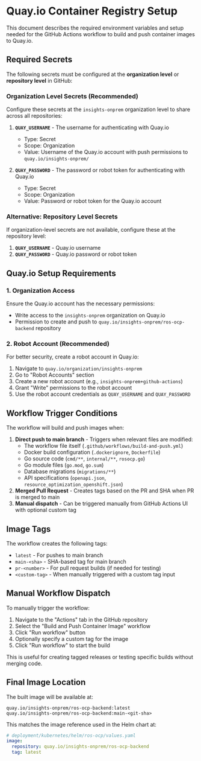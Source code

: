 # Quay.io Container Registry Setup

This document describes the required environment variables and setup needed for the GitHub Actions workflow to build and push container images to Quay.io.

## Required Secrets

The following secrets must be configured at the **organization level** or **repository level** in GitHub:

### Organization Level Secrets (Recommended)

Configure these secrets at the `insights-onprem` organization level to share across all repositories:

1. **`QUAY_USERNAME`** - The username for authenticating with Quay.io
   - Type: Secret
   - Scope: Organization
   - Value: Username of the Quay.io account with push permissions to `quay.io/insights-onprem/`

2. **`QUAY_PASSWORD`** - The password or robot token for authenticating with Quay.io
   - Type: Secret
   - Scope: Organization
   - Value: Password or robot token for the Quay.io account

### Alternative: Repository Level Secrets

If organization-level secrets are not available, configure these at the repository level:

1. **`QUAY_USERNAME`** - Quay.io username
2. **`QUAY_PASSWORD`** - Quay.io password or robot token

## Quay.io Setup Requirements

### 1. Organization Access

Ensure the Quay.io account has the necessary permissions:
- Write access to the `insights-onprem` organization on Quay.io
- Permission to create and push to `quay.io/insights-onprem/ros-ocp-backend` repository

### 2. Robot Account (Recommended)

For better security, create a robot account in Quay.io:

1. Navigate to `quay.io/organization/insights-onprem`
2. Go to "Robot Accounts" section
3. Create a new robot account (e.g., `insights-onprem+github-actions`)
4. Grant "Write" permissions to the robot account
5. Use the robot account credentials as `QUAY_USERNAME` and `QUAY_PASSWORD`

## Workflow Trigger Conditions

The workflow will build and push images when:

1. **Direct push to main branch** - Triggers when relevant files are modified:
   - The workflow file itself (`.github/workflows/build-and-push.yml`)
   - Docker build configuration (`.dockerignore`, `Dockerfile`)
   - Go source code (`cmd/**`, `internal/**`, `rosocp.go`)
   - Go module files (`go.mod`, `go.sum`)
   - Database migrations (`migrations/**`)
   - API specifications (`openapi.json`, `resource_optimization_openshift.json`)
2. **Merged Pull Request** - Creates tags based on the PR and SHA when PR is merged to main
3. **Manual dispatch** - Can be triggered manually from GitHub Actions UI with optional custom tag

## Image Tags

The workflow creates the following tags:

- `latest` - For pushes to main branch
- `main-<sha>` - SHA-based tag for main branch
- `pr-<number>` - For pull request builds (if needed for testing)
- `<custom-tag>` - When manually triggered with a custom tag input

## Manual Workflow Dispatch

To manually trigger the workflow:

1. Navigate to the "Actions" tab in the GitHub repository
2. Select the "Build and Push Container Image" workflow
3. Click "Run workflow" button
4. Optionally specify a custom tag for the image
5. Click "Run workflow" to start the build

This is useful for creating tagged releases or testing specific builds without merging code.

## Final Image Location

The built image will be available at:
```
quay.io/insights-onprem/ros-ocp-backend:latest
quay.io/insights-onprem/ros-ocp-backend:main-<git-sha>
```

This matches the image reference used in the Helm chart at:
```yaml
# deployment/kubernetes/helm/ros-ocp/values.yaml
image:
  repository: quay.io/insights-onprem/ros-ocp-backend
  tag: latest
```
